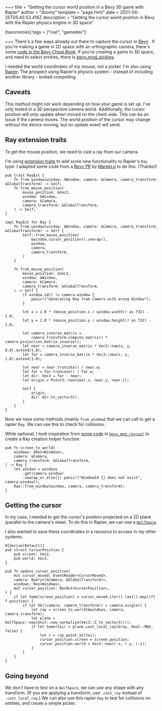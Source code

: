 +++
title = "Getting the cursor world position in a Bevy 3D game with Rapier"
author = "doomy"
template = "page.html"
date = 2021-04-25T05:45:53.416Z
description = "Getting the cursor world position in Bevy with the Rapier physics engine in 3D space"

[taxonomies]
tags = ["rust", "gamedev"]

+++
There's a few ways already out there to capture the cursor in [Bevy](https://bevyengine.org) . If you're making a game in 2D space with an orthographic camera, there's some [code in the Bevy Cheat Book](https://bevy-cheatbook.github.io/cookbook/cursor2world.html#2d-games). If you're creating a game in 3D space, and need to select entities, there is [bevy_mod_picking](https://lib.rs/crates/bevy_mod_picking).

I needed the world coordinates of my mouse, not a picker. I'm also using [Rapier](https://rapier.rs). The prospect using Rapier's physics system - instead of including another library - looked compelling.

## Caveats

This method might not work depending on how your game is set up. I've only tested in a 3D perspective camera world. Additionally, the cursor position will only update when moved on the client-side. This can be an issue if the camera moves. The world position of the cursor may change without the device moving, but no update event will send.

## Ray extension traits

To get the mouse position, we need to cast a ray from our camera.

I'm using [extension traits](https://rust-lang.github.io/rfcs/0445-extension-trait-conventions.html) to add some new functionality to Rapier's `Ray` type. I adapted some code from a [Bevy PR](https://github.com/bevyengine/bevy/pull/615/files#diff-b8d1b19c39cd5204a806524463a0dd17a744079b4ffae0819b9056d6eb718533R11) by [MarekLg](https://github.com/bevyengine/bevy/pull/615#issue-496846792) to do this. (Thanks!)

    pub trait RayExt {
        fn from_window(window: &Window, camera: &Camera, camera_transform: &GlobalTransform) -> Self;
        fn from_mouse_position(
            mouse_position: &Vec2,
            window: &Window,
            camera: &Camera,
            camera_transform: &GlobalTransform,
        ) -> Self;
    }

    impl RayExt for Ray {
        fn from_window(window: &Window, camera: &Camera, camera_transform: &GlobalTransform) -> Self {
            Self::from_mouse_position(
                &window.cursor_position().unwrap(),
                window,
                camera,
                camera_transform,
            )
        }

        fn from_mouse_position(
            mouse_position: &Vec2,
            window: &Window,
            camera: &Camera,
            camera_transform: &GlobalTransform,
        ) -> Self {
            if window.id() != camera.window {
                panic!("Generating Ray from Camera with wrong Window");
            }

            let x = 2.0 * (mouse_position.x / window.width() as f32) - 1.0;
            let y = 2.0 * (mouse_position.y / window.height() as f32) - 1.0;

            let camera_inverse_matrix =
                camera_transform.compute_matrix() * camera.projection_matrix.inverse();
            let near = camera_inverse_matrix * Vec3::new(x, y, 0.0).extend(1.0);
            let far = camera_inverse_matrix * Vec3::new(x, y, 1.0).extend(1.0);

            let near = near.truncate() / near.w;
            let far = far.truncate() / far.w;
            let dir: Vec3 = far - near;
            let origin = Point3::new(near.x, near.y, near.z);

            Self {
                origin,
                dir: dir.to_vector3(),
            }
        }
    }

Now we have some methods (mainly `from_window`) that we can call to get a rapier `Ray`. We can use this to check for collisions.

While optional, I took inspiration from [some code](https://github.com/aevyrie/bevy_mod_raycast/blob/8b2ee7d015b9bb886684d7ad7796e404944bd5dd/src/primitives.rs#L95) in [`bevy_mod_raycast`](https://lib.rs/crates/bevy_mod_raycast) to create a Ray creation helper function.

    pub fn screen_to_world(
        windows: &Res<Windows>,
        camera: &Camera,
        camera_transform: &GlobalTransform,
    ) -> Ray {
        let window = windows
            .get(camera.window)
            .unwrap_or_else(|| panic!("WindowId {} does not exist", camera.window));
        Ray::from_window(window, camera, camera_transform);
    }

## Getting the cursor

In my case, I needed to get the cursor's position projected on a 2D plane (parallel to the camera's view). To do this in Rapier, we can use a [`HalfSpace`](https://docs.rs/rapier3d/0.8.0/rapier3d/geometry/struct.HalfSpace.html).

I also wanted to save these coordinates in a resource to access in my other systems.

    #[derive(Default)]
    pub struct CursorPosition {
        pub screen: Vec2,
        pub world: Vec3,
    }

    pub fn update_cursor_position(
        mut cursor_moved: EventReader<CursorMoved>,
        camera: Query<(&Camera, &GlobalTransform)>,
        windows: Res<Windows>,
        mut cursor_position: ResMut<CursorPosition>,
    ) {
        if let Some(screen_position) = cursor_moved.iter().last().map(|f| f.position) {
            if let Ok((camera, camera_transform)) = camera.single() {
                let ray = screen_to_world(&windows, camera, camera_transform);
                let plane = HalfSpace::new(Unit::new_normalize(Vec3::Z.to_vector3()));
                if let Some(toi) = plane.cast_local_ray(&ray, Real::MAX, false) {
                    let r = ray.point_at(toi);
                    cursor_position.screen = screen_position;
                    cursor_position.world = Vec3::new(r.x, r.y, r.z);
                }
            }
        }
    }

## Going beyond

We don't have to test on a `HalfSpace`, we can use any shape with any transform. (If you are applying a transform, use `.cast_ray` instead of `.cast_local_ray`.) We can also use this rapier `Ray` to test for collisions on entities, and create a simple picker.
